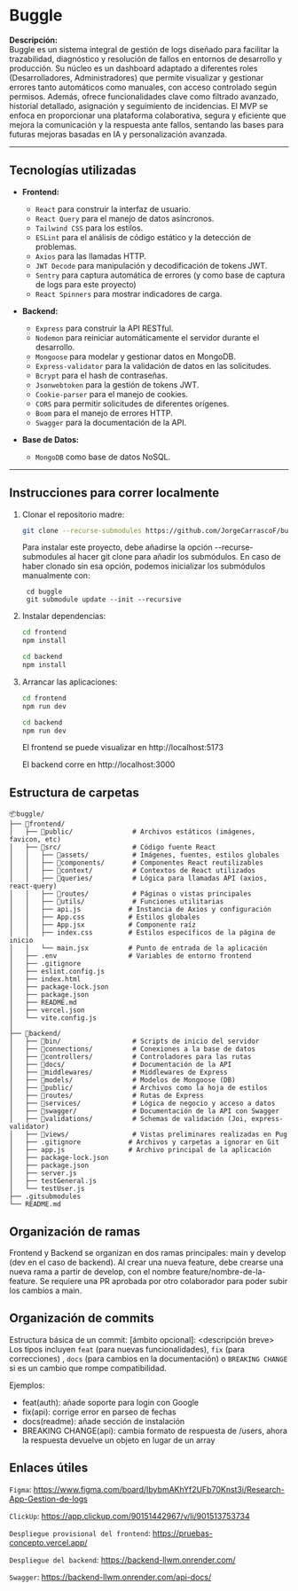 # Buggle

**Descripción:**  
Buggle es un sistema integral de gestión de logs diseñado para facilitar la trazabilidad, diagnóstico y resolución de fallos en entornos de desarrollo y producción. Su núcleo es un dashboard adaptado a diferentes roles (Desarrolladores, Administradores) que permite visualizar y gestionar errores tanto automáticos como manuales, con acceso controlado según permisos. Además, ofrece funcionalidades clave como filtrado avanzado, historial detallado, asignación y seguimiento de incidencias. El MVP se enfoca en proporcionar una plataforma colaborativa, segura y eficiente que mejora la comunicación y la respuesta ante fallos, sentando las bases para futuras mejoras basadas en IA y personalización avanzada.

---

## Tecnologías utilizadas

- **Frontend:**

  - `React` para construir la interfaz de usuario.
  - `React Query` para el manejo de datos asíncronos.
  - `Tailwind CSS` para los estilos.
  - `ESLint` para el análisis de código estático y la detección de problemas.
  - `Axios` para las llamadas HTTP.
  - `JWT Decode` para manipulación y decodificación de tokens JWT.
  - `Sentry` para captura automática de errores (y como base de captura de logs para este proyecto)
  - `React Spinners` para mostrar indicadores de carga.

- **Backend:**

  - `Express` para construir la API RESTful.
  - `Nodemon` para reiniciar automáticamente el servidor durante el desarrollo.
  - `Mongoose` para modelar y gestionar datos en MongoDB.
  - `Express-validator` para la validación de datos en las solicitudes.
  - `Bcrypt` para el hash de contraseñas.
  - `Jsonwebtoken` para la gestión de tokens JWT.
  - `Cookie-parser` para el manejo de cookies.
  - `CORS` para permitir solicitudes de diferentes orígenes.
  - `Boom` para el manejo de errores HTTP.
  - `Swagger` para la documentación de la API.

- **Base de Datos:**
  - `MongoDB` como base de datos NoSQL.

---

## Instrucciones para correr localmente

1. Clonar el repositorio madre:

   ```bash
   git clone --recurse-submodules https://github.com/JorgeCarrascoF/buggle
   ```

    Para instalar este proyecto, debe añadirse la opción --recurse-submodules al hacer git clone para añadir los submódulos. En caso de haber clonado sin esa opción, podemos inicializar los submódulos manualmente con:

        cd buggle
        git submodule update --init --recursive

2. Instalar dependencias:   

   ```bash
   cd frontend
   npm install
   ```

   ```bash
   cd backend
   npm install
   ```

3. Arrancar las aplicaciones:

   ```bash
   cd frontend
   npm run dev
   ```

   ```bash
   cd backend
   npm run dev
   ```

    El frontend se puede visualizar en http://localhost:5173

    El backend corre en http://localhost:3000


## Estructura de carpetas
```
📦buggle/
├── 📁frontend/
│   ├── 📁public/               # Archivos estáticos (imágenes, favicon, etc)
│   ├── 📁src/                  # Código fuente React
│   │   ├── 📁assets/           # Imágenes, fuentes, estilos globales
│   │   ├── 📁components/       # Componentes React reutilizables
│   │   ├── 📁context/          # Contextos de React utilizados
│   │   ├── 📁queries/          # Lógica para llamadas API (axios, react-query)
│   │   ├── 📁routes/           # Páginas o vistas principales
│   │   ├── 📁utils/            # Funciones utilitarias
│   │   ├── api.js            # Instancia de Axios y configuración
│   │   ├── App.css           # Estilos globales
│   │   ├── App.jsx           # Componente raíz
│   │   ├── index.css         # Estilos específicos de la página de inicio
│   │   └── main.jsx          # Punto de entrada de la aplicación
│   ├── .env                  # Variables de entorno frontend
│   ├── .gitignore
│   ├── eslint.config.js
│   ├── index.html
│   ├── package-lock.json
│   ├── package.json
│   ├── README.md
│   ├── vercel.json
│   └── vite.config.js
│
├── 📁backend/
│   ├── 📁bin/                  # Scripts de inicio del servidor
│   ├── 📁connections/          # Conexiones a la base de datos
│   ├── 📁controllers/          # Controladores para las rutas
│   ├── 📁docs/                 # Documentación de la API
│   ├── 📁middlewares/          # Middlewares de Express
│   ├── 📁models/               # Modelos de Mongoose (DB)
│   ├── 📁public/               # Archivos como la hoja de estilos
│   ├── 📁routes/               # Rutas de Express
│   ├── 📁services/             # Lógica de negocio y acceso a datos
│   ├── 📁swagger/              # Documentación de la API con Swagger
│   ├── 📁validations/          # Schemas de validación (Joi, express-validator)
│   ├── 📁views/                # Vistas preliminares realizadas en Pug
│   ├── .gitignore            # Archivos y carpetas a ignorar en Git
│   ├── app.js                # Archivo principal de la aplicación
│   ├── package-lock.json
│   ├── package.json   
│   ├── server.js             
│   ├── testGeneral.js         
│   └── testUser.js
├── .gitsubmodules 
└── README.md
```

## Organización de ramas

Frontend y Backend se organizan en dos ramas principales: main y develop (dev en el caso de backend). Al crear una nueva feature, debe crearse una nueva rama a partir de develop, con el nombre feature/nombre-de-la-feature.
Se requiere una PR aprobada por otro colaborador para poder subir los cambios a main.

## Organización de commits 

Estructura básica de un commit: <tipo> [ámbito opcional]: <descripción breve>
Los tipos incluyen `feat` (para nuevas funcionalidades), `fix` (para correcciones) , `docs` (para cambios en la documentación) o `BREAKING CHANGE` si es un cambio que rompe compatibilidad.

Ejemplos:
- feat(auth): añade soporte para login con Google
- fix(api): corrige error en parseo de fechas
- docs(readme): añade sección de instalación
- BREAKING CHANGE(api): cambia formato de respuesta de /users, ahora la respuesta devuelve un objeto en lugar de un array
  
## Enlaces útiles

`Figma`: https://www.figma.com/board/IbybmAKhYf2UFb70Knst3i/Research-App-Gestion-de-logs

`ClickUp`: https://app.clickup.com/90151442967/v/li/901513753734 

`Despliegue provisional del frontend`: https://pruebas-concepto.vercel.app/

`Despliegue del backend`: https://backend-llwm.onrender.com/

`Swagger`: https://backend-llwm.onrender.com/api-docs/
